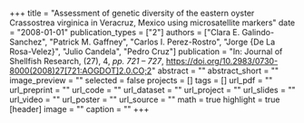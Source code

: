 +++
title = "Assessment of genetic diversity of the eastern oyster Crassostrea virginica in Veracruz, Mexico using microsatellite markers"
date = "2008-01-01"
publication_types = ["2"]
authors = ["Clara E. Galindo-Sanchez", "Patrick M. Gaffney", "Carlos I. Perez-Rostro", "Jorge {De La Rosa-Velez}", "Julio Candela", "Pedro Cruz"]
publication = "In: Journal of Shellfish Research, (27), 4, _pp. 721 – 727_, https://doi.org/10.2983/0730-8000(2008)27[721:AOGDOT]2.0.CO;2"
abstract = ""
abstract_short = ""
image_preview = ""
selected = false
projects = []
tags = []
url_pdf = ""
url_preprint = ""
url_code = ""
url_dataset = ""
url_project = ""
url_slides = ""
url_video = ""
url_poster = ""
url_source = ""
math = true
highlight = true
[header]
image = ""
caption = ""
+++
